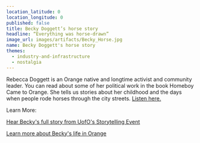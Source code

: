 ```yaml
---
location_latitude: 0
location_longitude: 0
published: false
title: Becky Doggett’s horse story
headline: “Everything was horse-drawn”
image_url: images/artifacts/Becky_Horse.jpg
name: Becky Doggett's horse story
themes:
  - industry-and-infrastructure
  - nostalgia
---
```

Rebecca Doggett is an Orange native and longtime activist and community leader. You can read about some of her political work in the book Homeboy Came to Orange.  She tells us stories about her childhood and the days when people rode horses through the city streets. [Listen here.](https://soundcloud.com/user-773139664/horse-draw-business-in-orange-by-becky-doggett)  

Learn More:  

[Hear Becky's full story from UofO's Storytelling Event](https://soundcloud.com/user-773139664/beckydoggett-full-audio)  

[Learn more about Becky's life in Orange](http://hiddentreasuresoforange.org/artifacts/becky-doggett-nola)
